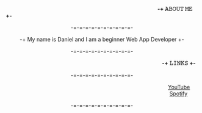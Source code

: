                                                                                                      <b>-+ 𝙰𝙱𝙾𝚄𝚃 𝙼𝙴 +-</b>
<p align="center">-=-=-=-=-=-=-=-=-=-=-</p>
<p align="center">-+ My name is Daniel and I am a beginner Web App Developer +-</p>
<p align="center">-=-=-=-=-=-=-=-=-=-=-</p>

                                                                                                        <b>-+ 𝙻𝙸𝙽𝙺𝚂 +-</b>
<p align="center">-=-=-=-=-=-=-=-=-=-=-<p/>

                                                                                                            [YouTube](https://www.youtube.com/@danieaustria)
                                                                                                             [Spotify](https://open.spotify.com/user/yln4g4x64d66tlrbctekdcf7q)
<p align="center">-=-=-=-=-=-=-=-=-=-=-</p>
  
<!---
Danieeeeeel/Danieeeeeel is a ✨ special ✨ repository because its `README.md` (this file) appears on your GitHub profile.
You can click the Preview link to take a look at your changes.
--->
